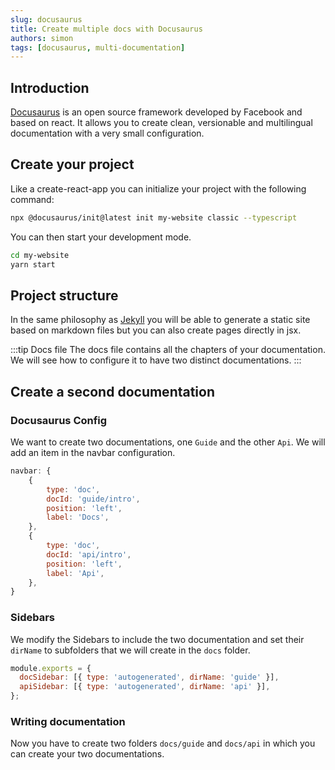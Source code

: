 ```yaml
---
slug: docusaurus
title: Create multiple docs with Docusaurus
authors: simon
tags: [docusaurus, multi-documentation]
---
```


## Introduction

[Docusaurus](https://docusaurus.io) is an open source framework developed by Facebook and based on react. It allows you to create clean, versionable and multilingual documentation with a very small configuration.

## Create your project

Like a create-react-app you can initialize your project with the following command:

```sh
npx @docusaurus/init@latest init my-website classic --typescript
```

You can then start your development mode.

```sh
cd my-website
yarn start
```

## Project structure

In the same philosophy as [Jekyll](https://jekyllrb.com/) you will be able to generate a static site based on markdown files but you can also create pages directly in jsx.

:::tip Docs file
The docs file contains all the chapters of your documentation. We will see how to configure it to have two distinct documentations.
:::

## Create a second documentation

### Docusaurus Config

We want to create two documentations, one `Guide` and the other `Api`.
We will add an item in the navbar configuration.

```js title="docusaurus.config.js"
navbar: {
    {
        type: 'doc',
        docId: 'guide/intro',
        position: 'left',
        label: 'Docs',
    },
    {
        type: 'doc',
        docId: 'api/intro',
        position: 'left',
        label: 'Api',
    },
}
```

### Sidebars

We modify the Sidebars to include the two documentation and set their `dirName` to subfolders that we will create in the `docs` folder.

```js title="sidebars.js"
module.exports = {
  docSidebar: [{ type: 'autogenerated', dirName: 'guide' }],
  apiSidebar: [{ type: 'autogenerated', dirName: 'api' }],
};
```

### Writing documentation

Now you have to create two folders `docs/guide` and `docs/api` in which you can create your two documentations.
